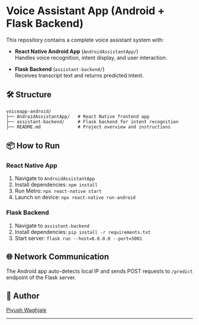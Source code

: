 # Voice Assistant App (Android + Flask Backend)

This repository contains a complete voice assistant system with:

- **React Native Android App** (`AndroidAssistantApp/`)  
  Handles voice recognition, intent display, and user interaction.

- **Flask Backend** (`assistant-backend/`)  
  Receives transcript text and returns predicted intent.

## 🛠 Structure

```
voiceapp-android/
├── AndroidAssistantApp/   # React Native frontend app
├── assistant-backend/     # Flask backend for intent recognition
├── README.md              # Project overview and instructions
```

## 📦 How to Run

### React Native App

1. Navigate to `AndroidAssistantApp`
2. Install dependencies: `npm install`
3. Run Metro: `npx react-native start`
4. Launch on device: `npx react-native run-android`

### Flask Backend

1. Navigate to `assistant-backend`
2. Install dependencies: `pip install -r requirements.txt`
3. Start server: `flask run --host=0.0.0.0 --port=5001`

## 🌐 Network Communication

The Android app auto-detects local IP and sends POST requests to `/predict` endpoint of the Flask server.

## 👤 Author

[Piyush Waghjale](https://github.com/Piy26ush)

---
